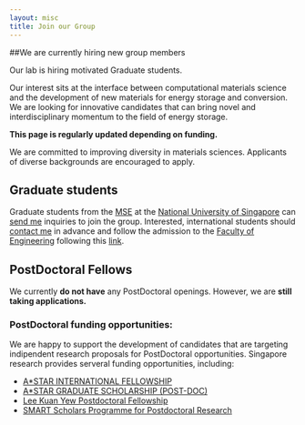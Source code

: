 ```yaml
---
layout: misc
title: Join our Group
---
```


##We are currently hiring new group members

Our lab is hiring motivated Graduate students. 

Our interest sits at the interface between computational materials science and the development of new materials for energy storage and conversion. We are looking for innovative candidates that can bring novel and interdisciplinary momentum  to the field of energy storage.

**This page is regularly updated depending on funding.**

We are committed to improving diversity in materials sciences. Applicants of diverse backgrounds are encouraged to apply.

## Graduate students

Graduate students from the [MSE](https://www.eng.nus.edu.sg/mse/) at the [National University of Singapore](http://www.nus.edu.sg) can [send me](../../misc/contact/) inquiries to join the group. Interested, international students should [contact me](../../misc/contact/) in advance and follow the admission to the [Faculty of Engineering](https://www.eng.nus.edu.sg) following this [link](https://www.eng.nus.edu.sg/graduate/graduate-research-based-programmes/how-to-apply).

## PostDoctoral Fellows

We currently **do not have** any PostDoctoral openings. However, we are **still taking applications.**

### PostDoctoral funding opportunities:
We are happy to support the development of candidates that are targeting indipendent research proposals for PostDoctoral opportunities. Singapore research provides serveral funding opportunities, including:  

* [A*STAR INTERNATIONAL FELLOWSHIP](https://www.a-star.edu.sg/Scholarships/For-Post-doctoral-Studies/A-STAR-International-Fellowship) 
* [A*STAR GRADUATE SCHOLARSHIP (POST-DOC)](https://www.a-star.edu.sg/Scholarships/For-Post-doctoral-Studies/A-STAR-Graduate-Scholarship-Post-Doc#2016769-coverage)
* [Lee Kuan Yew Postdoctoral Fellowship](http://www.nus.edu.sg/dpr/InfoForResearchers/lkypdf.html)
* [SMART Scholars Programme for Postdoctoral Research](https://smart.mit.edu/fellowships/for-post-doctoral-smart-scholars)


